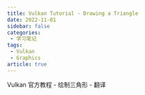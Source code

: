 ```yaml
---
title: Vulkan Tutorial - Drawing a Triangle
date: 2022-11-01
sidebar: false
categories:
 - 学习笔记
tags:
 - Vulkan
 - Graphics
article: true
---
```


Vulkan 官方教程 - 绘制三角形 - 翻译

<!-- more -->
